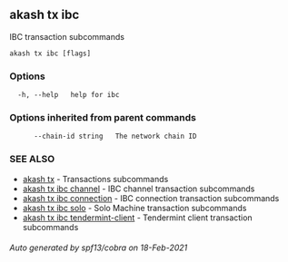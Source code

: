 ## akash tx ibc

IBC transaction subcommands

```
akash tx ibc [flags]
```

### Options

```
  -h, --help   help for ibc
```

### Options inherited from parent commands

```
      --chain-id string   The network chain ID
```

### SEE ALSO

* [akash tx](akash_tx.md)	 - Transactions subcommands
* [akash tx ibc channel](akash_tx_ibc_channel.md)	 - IBC channel transaction subcommands
* [akash tx ibc connection](akash_tx_ibc_connection.md)	 - IBC connection transaction subcommands
* [akash tx ibc solo](akash_tx_ibc_solo.md)	 - Solo Machine transaction subcommands
* [akash tx ibc tendermint-client](akash_tx_ibc_tendermint-client.md)	 - Tendermint client transaction subcommands

###### Auto generated by spf13/cobra on 18-Feb-2021
